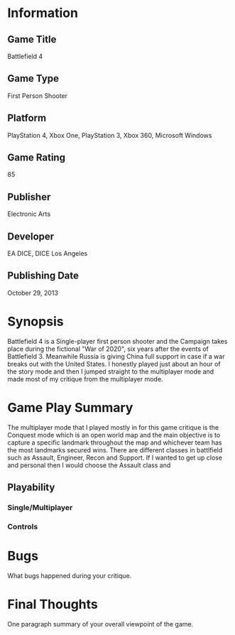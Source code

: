 # Information
## Game Title
Battlefield 4
## Game Type
First Person Shooter
## Platform
PlayStation 4, Xbox One, PlayStation 3, Xbox 360, Microsoft Windows
## Game Rating
85 
## Publisher
Electronic Arts
## Developer
EA DICE, DICE Los Angeles
## Publishing Date
October 29, 2013
# Synopsis
Battlefield 4 is a Single-player first person shooter and the Campaign takes place during the 
fictional "War of 2020", six years after the events of Battlefield 3. Meanwhile Russia is giving China 
full support in case if a war breaks out with the United States. I honestly played just about an hour 
of the story mode and then I jumped straight to the multiplayer mode and made most of my critique from 
the multiplayer mode.

# Game Play Summary
The multiplayer mode that I played mostly in for this game critique is the Conquest mode which is an open 
world map and the main objective is to capture a specific landmark throughout the map and whichever team 
has the most landmarks secured wins. There are different classes in battlfield such as Assault, Engineer,
Recon and Support. If I wanted to get up close and personal then I would choose the Assault class and 

## Playability
### Single/Multiplayer
### Controls

# Bugs
What bugs happened during your critique.
# Final Thoughts
One paragraph summary of your overall viewpoint of the game.

